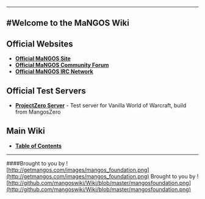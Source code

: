 ----
#Welcome to the MaNGOS Wiki
----
**Official Websites**
----

* [**Official MaNGOS Site**](http://getmangos.com/)  
* [**Official MaNGOS Community Forum**](http://getmangos.com/bb/)  
* [**Official MaNGOS IRC Network**](http://getmangos.com#IRC)

**Official Test Servers**  
----

* [**ProjectZero Server**](http://project-zero.eu/) - Test server for Vanilla World of Warcraft, build from MangosZero


**Main Wiki**
----

* [**Table of Contents**](http://github.com/mangoswiki/Wiki/wiki/Home)  

---
####Brought to you by ![http://getmangos.com/images/mangos_foundation.png](http://getmangos.com/images/mangos_foundation.png)
Brought to you by ![http://github.com/mangoswiki/Wiki/blob/master/mangosfoundation.png](http://github.com/mangoswiki/Wiki/blob/master/mangosfoundation.png)
